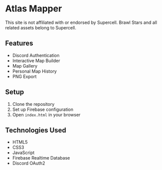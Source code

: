 # Atlas Mapper

This site is not affiliated with or endorsed by Supercell. Brawl Stars and all related assets belong to Supercell.

## Features
- Discord Authentication
- Interactive Map Builder
- Map Gallery
- Personal Map History
- PNG Export

## Setup
1. Clone the repository
2. Set up Firebase configuration
3. Open `index.html` in your browser

## Technologies Used
- HTML5
- CSS3
- JavaScript
- Firebase Realtime Database
- Discord OAuth2
